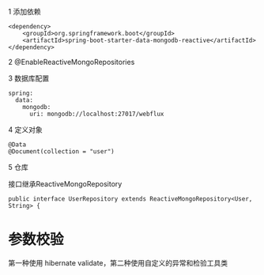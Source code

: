 1 添加依赖
```
<dependency>
    <groupId>org.springframework.boot</groupId>
    <artifactId>spring-boot-starter-data-mongodb-reactive</artifactId>
</dependency>
```

2 @EnableReactiveMongoRepositories

3  数据库配置

```
spring:
  data:
    mongodb:
      uri: mongodb://localhost:27017/webflux
```

4 定义对象
```
@Data
@Document(collection = "user")
```

5 仓库

接口继承ReactiveMongoRepository
```
public interface UserRepository extends ReactiveMongoRepository<User, String> {
```


# 参数校验
第一种使用 hibernate validate，第二种使用自定义的异常和检验工具类